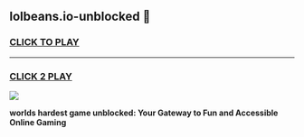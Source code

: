 
## lolbeans.io-unblocked 👋
<h3>
<a href="https://premium.freeplayer.one?title=lolbeans.io-unblocked&ref=14F">CLICK TO PLAY</a></h3>
<hr>

<h3>
<a href="https://premium.freeplayer.one?title=lolbeans.io-unblocked&ref=14F">CLICK 2 PLAY</a>
  
</h3>

<a href="https://premium.freeplayer.one?title=lolbeans.io-unblocked&ref=12F/"><img src="https://clearcache.store/games.png"></a>


**worlds hardest game unblocked: Your Gateway to Fun and Accessible Online Gaming**
